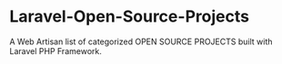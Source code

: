# Laravel-Open-Source-Projects
A Web Artisan list of categorized OPEN SOURCE PROJECTS built with Laravel PHP Framework.
